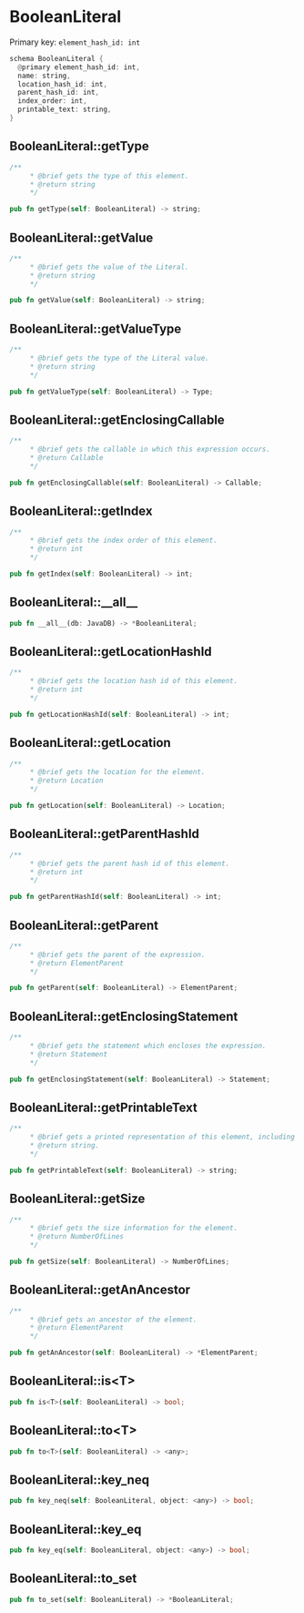 # BooleanLiteral

Primary key: `element_hash_id: int`

```rust
schema BooleanLiteral {
  @primary element_hash_id: int,
  name: string,
  location_hash_id: int,
  parent_hash_id: int,
  index_order: int,
  printable_text: string,
}
```
## BooleanLiteral::getType

```rust
/**
     * @brief gets the type of this element.
     * @return string
     */
```
```rust
pub fn getType(self: BooleanLiteral) -> string;
```
## BooleanLiteral::getValue

```rust
/**
     * @brief gets the value of the Literal.
     * @return string
     */
```
```rust
pub fn getValue(self: BooleanLiteral) -> string;
```
## BooleanLiteral::getValueType

```rust
/**
     * @brief gets the type of the Literal value.
     * @return string
     */
```
```rust
pub fn getValueType(self: BooleanLiteral) -> Type;
```
## BooleanLiteral::getEnclosingCallable

```rust
/**
     * @brief gets the callable in which this expression occurs.
     * @return Callable 
     */
```
```rust
pub fn getEnclosingCallable(self: BooleanLiteral) -> Callable;
```
## BooleanLiteral::getIndex

```rust
/**
     * @brief gets the index order of this element.
     * @return int
     */
```
```rust
pub fn getIndex(self: BooleanLiteral) -> int;
```
## BooleanLiteral::\_\_all\_\_

```rust
pub fn __all__(db: JavaDB) -> *BooleanLiteral;
```
## BooleanLiteral::getLocationHashId

```rust
/**
     * @brief gets the location hash id of this element.
     * @return int
     */
```
```rust
pub fn getLocationHashId(self: BooleanLiteral) -> int;
```
## BooleanLiteral::getLocation

```rust
/**
     * @brief gets the location for the element.
     * @return Location
     */
```
```rust
pub fn getLocation(self: BooleanLiteral) -> Location;
```
## BooleanLiteral::getParentHashId

```rust
/**
     * @brief gets the parent hash id of this element.
     * @return int
     */
```
```rust
pub fn getParentHashId(self: BooleanLiteral) -> int;
```
## BooleanLiteral::getParent

```rust
/**
     * @brief gets the parent of the expression.
     * @return ElementParent 
     */
```
```rust
pub fn getParent(self: BooleanLiteral) -> ElementParent;
```
## BooleanLiteral::getEnclosingStatement

```rust
/**
     * @brief gets the statement which encloses the expression.
     * @return Statement 
     */
```
```rust
pub fn getEnclosingStatement(self: BooleanLiteral) -> Statement;
```
## BooleanLiteral::getPrintableText

```rust
/**
     * @brief gets a printed representation of this element, including its structure where applicable.
     * @return string.
     */
```
```rust
pub fn getPrintableText(self: BooleanLiteral) -> string;
```
## BooleanLiteral::getSize

```rust
/**
     * @brief gets the size information for the element.
     * @return NumberOfLines
     */
```
```rust
pub fn getSize(self: BooleanLiteral) -> NumberOfLines;
```
## BooleanLiteral::getAnAncestor

```rust
/**
     * @brief gets an ancestor of the element.
     * @return ElementParent 
     */
```
```rust
pub fn getAnAncestor(self: BooleanLiteral) -> *ElementParent;
```
## BooleanLiteral::is\<T\>

```rust
pub fn is<T>(self: BooleanLiteral) -> bool;
```
## BooleanLiteral::to\<T\>

```rust
pub fn to<T>(self: BooleanLiteral) -> <any>;
```
## BooleanLiteral::key\_neq

```rust
pub fn key_neq(self: BooleanLiteral, object: <any>) -> bool;
```
## BooleanLiteral::key\_eq

```rust
pub fn key_eq(self: BooleanLiteral, object: <any>) -> bool;
```
## BooleanLiteral::to\_set

```rust
pub fn to_set(self: BooleanLiteral) -> *BooleanLiteral;
```
